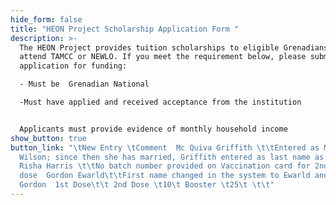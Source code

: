```yaml
---
hide_form: false
title: "HEON Project Scholarship Application Form "
description: >-
  The HEON Project provides tuition scholarships to eligible Grenadians to
  attend TAMCC or NEWLO. If you meet the requirement below, please submit an
  application for funding:

  - Must be  Grenadian National 

  -Must have applied and received acceptance from the institution  


  Applicants must provide evidence of monthly household income 
show_button: true
button_link: "\tNew Entry \tComment  Mc Quiva Griffith \t\tEntered as Mc Quiva
  Wilson; since then she has married, Griffith entered as last name as well
  Risha Harris \t\tNo batch number provided on Vaccination card for 2nd
  dose  Gordon Ewarld\t\tFirst name changed in the system to Ewarld and not
  Gordon  1st Dose\t\t 2nd Dose \t10\t Booster \t25\t \t\t"
---
```

